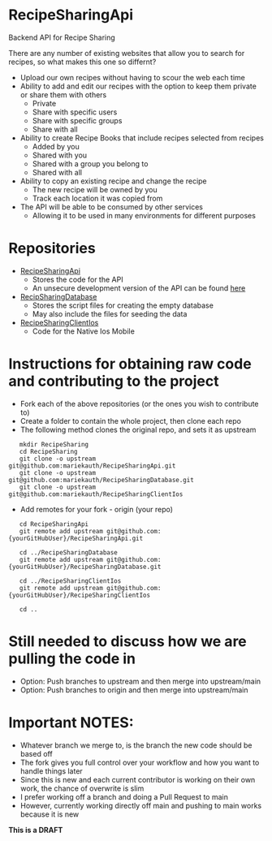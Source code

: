 # RecipeSharingApi
Backend API for Recipe Sharing

There are any number of existing websites that allow you to search for recipes, so what makes this one so differnt?

* Upload our own recipes without having to scour the web each time
* Ability to add and edit our recipes with the option to keep them private or share them with others
  * Private
  * Share with specific users
  * Share with specific groups
  * Share with all
* Ability to create Recipe Books that include recipes selected from recipes
  * Added by you
  * Shared with you
  * Shared with a group you belong to
  * Shared with all
* Ability to copy an existing recipe and change the recipe
  * The new recipe will be owned by you
  * Track each location it was copied from
* The API will be able to be consumed by other services
  * Allowing it to be used in many environments for different purposes

# Repositories
* [RecipeSharingApi](https://github.com/mariekauth/RecipeSharingApi)
  * Stores the code for the API
  * An unsecure development version of the API can be found [here](http://recipesharingapi.kauths.com/)
* [RecipSharingDatabase](https://github.com/mariekauth/RecipeSharingDatabase)
  * Stores the script files for creating the empty database
  * May also include the files for seeding the data
* [RecipeSharingClientIos](https://github.com/mariekauth/RecipeSharingClientIos)
  * Code for the Native Ios Mobile

# Instructions for obtaining raw code and contributing to the project
* Fork each of the above repositories (or the ones you wish to contribute to)
* Create a folder to contain the whole project, then clone each repo
* The following method clones the original repo, and sets it as upstream
```
   mkdir RecipeSharing
   cd RecipeSharing
   git clone -o upstream git@github.com:mariekauth/RecipeSharingApi.git
   git clone -o upstream git@github.com:mariekauth/RecipeSharingDatabase.git
   git clone -o upstream git@github.com:mariekauth/RecipeSharingClientIos
```

* Add remotes for your fork - origin (your repo)
```
   cd RecipeSharingApi
   git remote add upstream git@github.com:{yourGitHubUser}/RecipeSharingApi.git

   cd ../RecipeSharingDatabase
   git remote add upstream git@github.com:{yourGitHubUser}/RecipeSharingDatabase.git

   cd ../RecipeSharingClientIos
   git remote add upstream git@github.com:{yourGitHubUser}/RecipeSharingClientIos

   cd ..
```

# Still needed to discuss how we are pulling the code in
* Option: Push branches to upstream and then merge into upstream/main
* Option: Push branches to origin and then merge into upstream/main

# Important NOTES:
* Whatever branch we merge to, is the branch the new code should be based off
* The fork gives you full control over your workflow and how you want to handle things later
* Since this is new and each current contributor is working on their own work, the chance of overwrite is slim
* I prefer working off a branch and doing a Pull Request to main
* However, currently working directly off main and pushing to main works because it is new

**This is a DRAFT**
